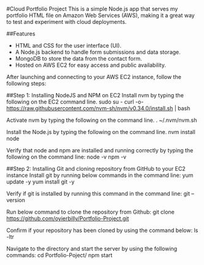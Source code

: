 #Cloud Portfolio Project
This is a simple Node.js app that serves my portfolio HTML file on Amazon Web Services (AWS), making it a great way to test and experiment with cloud deployments.

##Features
- HTML and CSS for the user interface (UI).
- A Node.js backend to handle form submissions and data storage.
- MongoDB to store the data from the contact form.
- Hosted on AWS EC2 for easy access and public availability.

After launching and connecting to your AWS EC2 instance, follow the following steps:

##Step 1: Installing NodeJS and NPM on EC2
Install nvm by typing the following on the EC2 command line.
sudo su -
curl -o- https://raw.githubusercontent.com/nvm-sh/nvm/v0.34.0/install.sh | bash

Activate nvm by typing the following on the command line.
. ~/.nvm/nvm.sh

Install the Node.js by typing the following on the command line.
nvm install node

Verify that node and npm are installed and running correctly by typing the following on the command line:
node -v
npm -v

##Step 2: Installing Git and cloning repository from GitHub to your EC2 instance
Install git by running below commands in the command line:
yum update -y
yum install git -y 

Verify if git is installed by running this command in the command line:
git –version

Run below command to clone the repository from Github:
git clone https://github.com/oyierbilly/Portfolio-Project.git

Confirm if your repository has been cloned by using the command below:
ls -ltr

Navigate to the directory and start the server by using the following commands:
cd Portfolio-Poject/
npm start
